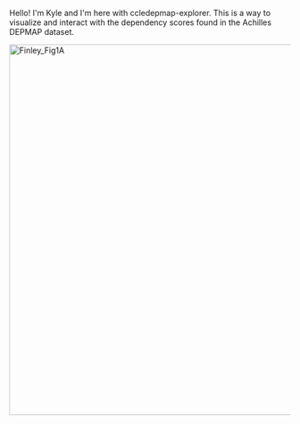 Hello! I'm Kyle and I'm here with ccledepmap-explorer. This is a way to visualize and interact with the dependency scores found in the Achilles DEPMAP dataset.





<img width="663" alt="Finley_Fig1A" src="https://github.com/kndunlap/ccledepmap-explorer/assets/61035909/f3d88c3b-bf48-4b43-a83b-55a60c7b58b1">
